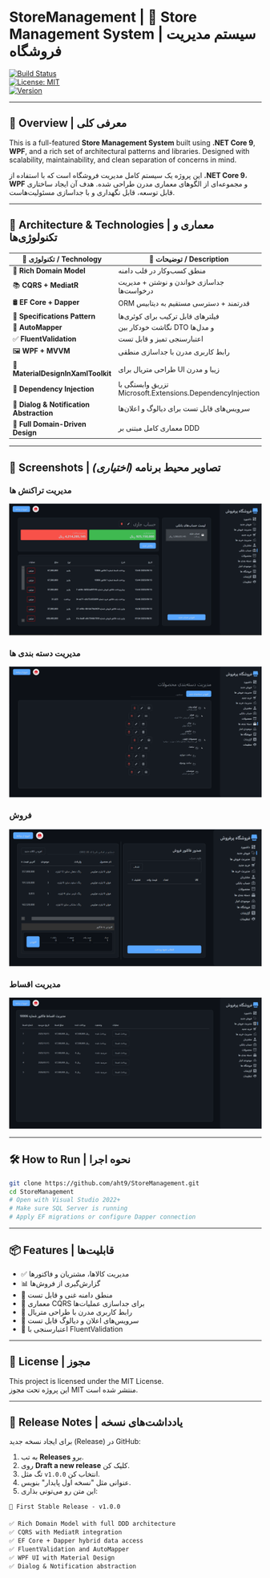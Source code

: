 # StoreManagement | 🏪 Store Management System | سیستم مدیریت فروشگاه

[![Build Status](https://img.shields.io/github/actions/workflow/status/YourUserName/StoreManagement/ci.yml?branch=main)](https://github.com/YourUserName/StoreManagement/actions)  
[![License: MIT](https://img.shields.io/badge/License-MIT-yellow.svg)](LICENSE)  
[![Version](https://img.shields.io/github/v/release/YourUserName/StoreManagement)](https://github.com/YourUserName/StoreManagement/releases)

---

## 🚀 Overview | معرفی کلی

This is a full-featured **Store Management System** built using **.NET Core 9**, **WPF**, and a rich set of architectural patterns and libraries. Designed with scalability, maintainability, and clean separation of concerns in mind.

این پروژه یک سیستم کامل مدیریت فروشگاه است که با استفاده از **.NET Core 9**، **WPF** و مجموعه‌ای از الگوهای معماری مدرن طراحی شده. هدف آن ایجاد ساختاری قابل توسعه، قابل نگهداری و با جداسازی مسئولیت‌هاست.

---

## 🧠 Architecture & Technologies | معماری و تکنولوژی‌ها

| 🔧 تکنولوژی / Technology | 📌 توضیحات / Description |
|--------------------------|---------------------------|
| 🧱 **Rich Domain Model** | منطق کسب‌وکار در قلب دامنه |
| 📚 **CQRS + MediatR** | جداسازی خواندن و نوشتن + مدیریت درخواست‌ها |
| 🛢 **EF Core + Dapper** | ORM قدرتمند + دسترسی مستقیم به دیتابیس |
| 🎯 **Specifications Pattern** | فیلترهای قابل ترکیب برای کوئری‌ها |
| 🔄 **AutoMapper** | نگاشت خودکار بین DTO و مدل‌ها |
| ✅ **FluentValidation** | اعتبارسنجی تمیز و قابل تست |
| 🖼 **WPF + MVVM** | رابط کاربری مدرن با جداسازی منطقی |
| 🎨 **MaterialDesignInXamlToolkit** | طراحی متریال برای UI زیبا و مدرن |
| 🧪 **Dependency Injection** | تزریق وابستگی با Microsoft.Extensions.DependencyInjection |
| 🧩 **Dialog & Notification Abstraction** | سرویس‌های قابل تست برای دیالوگ و اعلان‌ها |
| 🧠 **Full Domain-Driven Design** | معماری کامل مبتنی بر DDD |

---

## 📸 Screenshots | تصاویر محیط برنامه *(اختیاری)*

### مدیریت تراکنش ها
![Dashboard Screenshot](assets/Transaction.png)

### مدیریت دسته بندی ها
![Products Screenshot](assets/Category.png)

### فروش
![Sale Screenshot](assets/Sale.png)

### مدیریت اقساط
![Installement Screenshot](assets/Installment.png)

---

## 🛠 How to Run | نحوه اجرا

```bash
git clone https://github.com/aht9/StoreManagement.git
cd StoreManagement
# Open with Visual Studio 2022+
# Make sure SQL Server is running
# Apply EF migrations or configure Dapper connection
```

---

## 📦 Features | قابلیت‌ها

- ✅ مدیریت کالاها، مشتریان و فاکتورها
- 📊 گزارش‌گیری از فروش‌ها
- 🧠 منطق دامنه غنی و قابل تست
- 🔄 معماری CQRS برای جداسازی عملیات‌ها
- 🎨 رابط کاربری مدرن با طراحی متریال
- 🔔 سرویس‌های اعلان و دیالوگ قابل تست
- 🧪 اعتبارسنجی با FluentValidation

---

## 📄 License | مجوز

This project is licensed under the MIT License.  
این پروژه تحت مجوز MIT منتشر شده است.

---

## 📢 Release Notes | یادداشت‌های نسخه

برای ایجاد نسخه جدید (Release) در GitHub:

1. به تب **Releases** برو.
2. روی **Draft a new release** کلیک کن.
3. تگ مثل `v1.0.0` انتخاب کن.
4. عنوانی مثل "نسخه اول پایدار" بنویس.
5. این متن رو می‌تونی بذاری:

```markdown
🎉 First Stable Release - v1.0.0

✅ Rich Domain Model with full DDD architecture  
✅ CQRS with MediatR integration  
✅ EF Core + Dapper hybrid data access  
✅ FluentValidation and AutoMapper  
✅ WPF UI with Material Design  
✅ Dialog & Notification abstraction  
```



